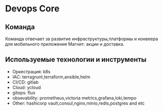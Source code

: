 # Devops Core

## Команда

Команда отвечает за развитие инфраструктуры,платформы и конвеера для мобильного приложения Магнит: акции и доставка.

## Используемые технологии и инструменты

* Оркестрация: k8s
* IAC: terragrunt,terraform,ansible,helm
* CI/CD: gitlab
* Cloud: ycloud
* gitops: flux
* obsevability: prometheus,victoria metrics,grafana,loki,tempo
* Other: hashicorp vault,consul,nginx,minio,redis,postgres and etc
